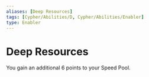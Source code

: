 ```yaml
---
aliases: [Deep Resources]
tags: [Cypher/Abilities/D, Cypher/Abilities/Enabler]
type: Enabler
---
```


# Deep Resources

You gain an additional 6 points to your Speed Pool.
